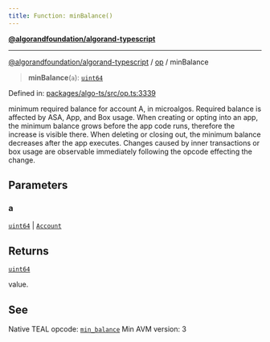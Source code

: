 ```yaml
---
title: Function: minBalance()
---
```


[**@algorandfoundation/algorand-typescript**](../../README)

***

[@algorandfoundation/algorand-typescript](../../README) / [op](../README) / minBalance



> **minBalance**(`a`): [`uint64`](../../index/type-aliases/uint64)

Defined in: [packages/algo-ts/src/op.ts:3339](https://github.com/algorandfoundation/puya-ts/blob/main/packages/algo-ts/src/op.ts#L3339)

minimum required balance for account A, in microalgos. Required balance is affected by ASA, App, and Box usage. When creating or opting into an app, the minimum balance grows before the app code runs, therefore the increase is visible there. When deleting or closing out, the minimum balance decreases after the app executes. Changes caused by inner transactions or box usage are observable immediately following the opcode effecting the change.

## Parameters

### a

[`uint64`](../../index/type-aliases/uint64) | [`Account`](../../index/type-aliases/Account)

## Returns

[`uint64`](../../index/type-aliases/uint64)

value.

## See

Native TEAL opcode: [`min_balance`](https://developer.algorand.org/docs/get-details/dapps/avm/teal/opcodes/v10/#min_balance)
Min AVM version: 3